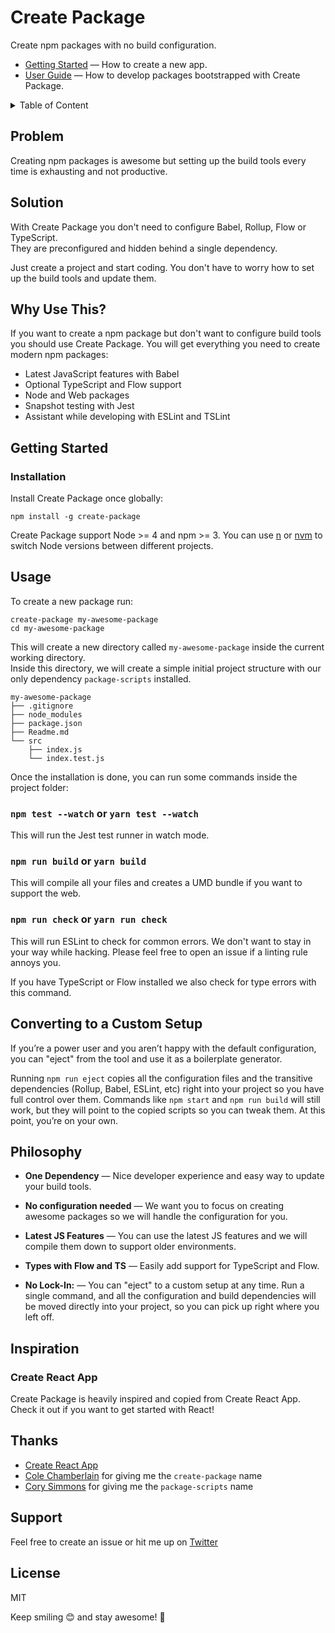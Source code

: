 # Create Package

Create npm packages with no build configuration.
* [Getting Started](#getting-started) — How to create a new app.
* [User Guide](https://github.com/k15a/create-package/blob/master/packages/package-scripts/template/Readme.md) — How to develop packages bootstrapped with Create Package.

<details>
<summary>Table of Content</summary>
<!-- TOC depthFrom:2 depthTo:3 withLinks:1 updateOnSave:1 orderedList:0 -->

- [Problem](#problem)
- [Solution](#solution)
- [Why Use This?](#why-use-this)
- [Getting Started](#getting-started)
	- [Installation](#installation)
- [Usage](#usage)
	- [`npm test --watch` or `yarn test --watch`](#npm-test-watch-or-yarn-test-watch)
	- [`npm run build` or `yarn build`](#npm-run-build-or-yarn-build)
	- [`npm run check` or `yarn run check`](#npm-run-check-or-yarn-run-check)
- [Converting to a Custom Setup](#converting-to-a-custom-setup)
- [Philosophy](#philosophy)
- [Inspiration](#inspiration)
	- [Create React App](#create-react-app)
- [Thanks](#thanks)
- [Support](#support)
- [License](#license)

<!-- /TOC -->
</details>

## Problem

Creating npm packages is awesome but setting up the build tools every time is exhausting and not productive.

## Solution

With Create Package you don't need to configure Babel, Rollup, Flow or TypeScript.<br>
They are preconfigured and hidden behind a single dependency.

Just create a project and start coding. You don't have to worry how to set up the build tools and update them.

## Why Use This?

If you want to create a npm package but don't want to configure build tools you should use Create Package. You will get everything you need to create modern npm packages:
- Latest JavaScript features with Babel
- Optional TypeScript and Flow support
- Node and Web packages
- Snapshot testing with Jest
- Assistant while developing with ESLint and TSLint

## Getting Started

### Installation

Install Create Package once globally:

```
npm install -g create-package
```
Create Package support Node >= 4 and npm >= 3. You can use [n](https://github.com/tj/n) or [nvm](https://github.com/creationix/nvm) to switch Node versions between different projects.

## Usage

To create a new package run:
```
create-package my-awesome-package
cd my-awesome-package
```
This will create a new directory called `my-awesome-package` inside the current working directory.<br>
Inside this directory, we will create a simple initial project structure with our only dependency `package-scripts` installed.

```
my-awesome-package
├── .gitignore
├── node_modules
├── package.json
├── Readme.md
└── src
    ├── index.js
    └── index.test.js
```

Once the installation is done, you can run some commands inside the project folder:

### `npm test --watch` or `yarn test --watch`

This will run the Jest test runner in watch mode.

### `npm run build` or `yarn build`

This will compile all your files and creates a UMD bundle if you want to support the web.

### `npm run check` or `yarn run check`

This will run ESLint to check for common errors. We don't want to stay in your way while hacking. Please feel free to open an issue if a linting rule annoys you.

If you have TypeScript or Flow installed we also check for type errors with this command.

## Converting to a Custom Setup

If you’re a power user and you aren’t happy with the default configuration, you can "eject" from the tool and use it as a boilerplate generator.

Running `npm run eject` copies all the configuration files and the transitive dependencies (Rollup, Babel, ESLint, etc) right into your project so you have full control over them. Commands like `npm start` and `npm run build` will still work, but they will point to the copied scripts so you can tweak them. At this point, you’re on your own.

## Philosophy

- **One Dependency** — Nice developer experience and easy way to update your build tools.

- **No configuration needed** — We want you to focus on creating awesome packages so we will handle the configuration for you.

- **Latest JS Features** — You can use the latest JS features and we will compile them down to support older environments.

- **Types with Flow and TS** — Easily add support for TypeScript and Flow.

- **No Lock-In:** — You can "eject" to a custom setup at any time. Run a single command, and all the configuration and build dependencies will be moved directly into your project, so you can pick up right where you left off.

## Inspiration

### Create React App

Create Package is heavily inspired and copied from Create React App. Check it out if you want to get started with React!

## Thanks

- [Create React App](https://github.com/facebookincubator/create-react-app)
- [Cole Chamberlain](https://github.com/cchamberlain) for giving me the `create-package` name
- [Cory Simmons](https://github.com/corysimmons) for giving me the `package-scripts` name

## Support

Feel free to create an issue or hit me up on [Twitter](https://twitter.com/_konsch)

## License

MIT

Keep smiling 😊  and stay awesome! 🌈
